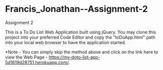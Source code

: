 # Francis_Jonathan--Assignment-2
Assignment 2

This is a To Do List Web Application built using jQuery. You may clone this project into your preferred Code Editor and copy the "toDoApp.html" path into your local web browser to have the application started.

*Note - You can simply skip the method above and click on the link here to view the Web Page - https://my-doto-list-app-5d1619d28751.herokuapp.com/.
